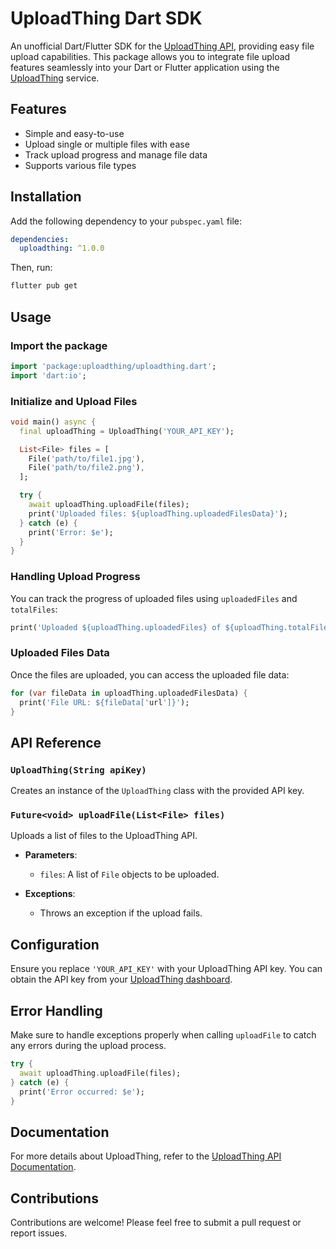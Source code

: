 
# UploadThing Dart SDK

An unofficial Dart/Flutter SDK for the [UploadThing API](https://docs.uploadthing.com/api-reference/openapi-spec), providing easy file upload capabilities. This package allows you to integrate file upload features seamlessly into your Dart or Flutter application using the [UploadThing](https://uploadthing.com/) service.

## Features

- Simple and easy-to-use
- Upload single or multiple files with ease
- Track upload progress and manage file data
- Supports various file types

## Installation

Add the following dependency to your `pubspec.yaml` file:

```yaml
dependencies:
  uploadthing: ^1.0.0
```

Then, run:

```bash
flutter pub get
```

## Usage

### Import the package

```dart
import 'package:uploadthing/uploadthing.dart';
import 'dart:io';
```

### Initialize and Upload Files

```dart
void main() async {
  final uploadThing = UploadThing('YOUR_API_KEY');

  List<File> files = [
    File('path/to/file1.jpg'),
    File('path/to/file2.png'),
  ];

  try {
    await uploadThing.uploadFile(files);
    print('Uploaded files: ${uploadThing.uploadedFilesData}');
  } catch (e) {
    print('Error: $e');
  }
}
```

### Handling Upload Progress

You can track the progress of uploaded files using `uploadedFiles` and `totalFiles`:

```dart
print('Uploaded ${uploadThing.uploadedFiles} of ${uploadThing.totalFiles} files');
```

### Uploaded Files Data

Once the files are uploaded, you can access the uploaded file data:

```dart
for (var fileData in uploadThing.uploadedFilesData) {
  print('File URL: ${fileData['url']}');
}
```

## API Reference

### `UploadThing(String apiKey)`

Creates an instance of the `UploadThing` class with the provided API key.

### `Future<void> uploadFile(List<File> files)`

Uploads a list of files to the UploadThing API. 

- **Parameters**:
  - `files`: A list of `File` objects to be uploaded.
  
- **Exceptions**:
  - Throws an exception if the upload fails.

## Configuration

Ensure you replace `'YOUR_API_KEY'` with your UploadThing API key. You can obtain the API key from your [UploadThing dashboard](https://uploadthing.com/dashboard).

## Error Handling

Make sure to handle exceptions properly when calling `uploadFile` to catch any errors during the upload process.

```dart
try {
  await uploadThing.uploadFile(files);
} catch (e) {
  print('Error occurred: $e');
}
```

## Documentation

For more details about UploadThing, refer to the [UploadThing API Documentation](https://docs.uploadthing.com).

## Contributions

Contributions are welcome! Please feel free to submit a pull request or report issues.
